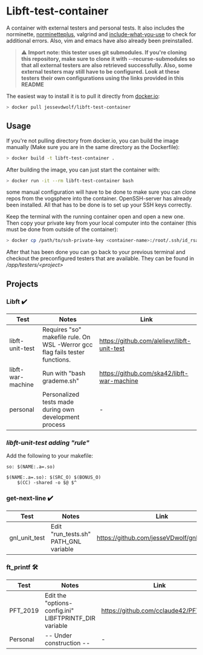 # Libft-test-container

A container with external testers and personal tests. It also includes the norminette, [norminetteplus](https://github.com/thijsdejong/codam-norminette-plus), valgrind and [include-what-you-use](https://github.com/include-what-you-use/include-what-you-use/tree/clang_9.0) to check for additional errors. Also, vim and emacs
have also already been preinstalled.
> :warning: **Import note: this tester uses git submodules. If you're cloning this repository, make sure to clone it with --recurse-submodules so that all external testers are also retrieved successfully. Also, some external testers may still have to be configured. Look at these testers their own configurations using the links provided in this README**

The easiest way to install it is to pull it directly from [docker.io](https://hub.docker.com/r/jessevdwolf/libft-test-container):
```bash
> docker pull jessevdwolf/libft-test-container
```

## Usage
If you're not pulling directory from docker.io, you can build the image manually (Make sure you are in the same directory as the Dockerfile):
```bash
> docker build -t libft-test-container .
```

After building the image, you can just start the container with:
```bash
> docker run -it --rm libft-test-container bash
```
some manual configuration will have to be done to make sure
you can clone repos from the vogsphere into the container. OpenSSH-server has already been
installed. All that has to be done is to set up your SSH keys correctly. 

Keep the terminal with the running container open and open a new one.
Then copy your private key from your local computer into the container (this must be done from outside of the container):
```bash
> docker cp /path/to/ssh-private-key <container-name>:/root/.ssh/id_rsa
```

After that has been done you can go back to your previous terminal and checkout the preconfigured
testers that are available. They can be found in */app/testers/\<project>*

## Projects

### **Libft** :heavy_check_mark:
| Test              | Notes                                                                       | Link                                        |
|-------------------|-----------------------------------------------------------------------------|---------------------------------------------|
| libft-unit-test   | Requires "so" makefile rule. On WSL -Werror gcc flag fails tester functions. | https://github.com/alelievr/libft-unit-test |
| libft-war-machine | Run with "bash grademe.sh"                                                  | https://github.com/ska42/libft-war-machine  |
| personal          | Personalized tests made during own development process                      | -                                           |

### *libft-unit-test adding "rule"*
Add the following to your makefile:
```
so: $(NAME:.a=.so)

$(NAME:.a=.so): $(SRC_O) $(BONUS_O)
	$(CC) -shared -o $@ $^
```

### **get-next-line** :heavy_check_mark:
| Test          | Notes                                 | Link                                          |
|---------------|---------------------------------------|-----------------------------------------------|
| gnl_unit_test | Edit "run_tests.sh" PATH_GNL variable | https://github.com/jesseVDwolf/gnl_unit_tests |

### **ft_printf** :hammer_and_wrench:
| Test     | Notes                                                  | Link                                  |
|----------|--------------------------------------------------------|---------------------------------------|
| PFT_2019 | Edit the "options-config.ini" LIBFTPRINTF_DIR variable | https://github.com/cclaude42/PFT_2019 |
| Personal | -- Under construction --                               | -                                     |
